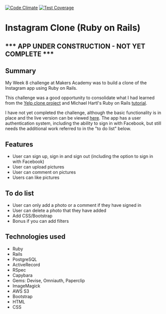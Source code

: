 [![Code Climate](https://codeclimate.com/github/ejbyne/rails-instagram/badges/gpa.svg)](https://codeclimate.com/github/ejbyne/rails-instagram)
[![Test Coverage](https://codeclimate.com/github/ejbyne/rails-instagram/badges/coverage.svg)](https://codeclimate.com/github/ejbyne/rails-instagram)

# Instagram Clone (Ruby on Rails)

## *** APP UNDER CONSTRUCTION - NOT YET COMPLETE ***

## Summary

My Week 8 challenge at Makers Academy was to build a clone of the Instagram app using Ruby on Rails.

This challenge was a good opportunity to consolidate what I had learned from the [Yelp clone project](https://github.com/ejbyne/rails-yelp) and Michael Hartl's Ruby on Rails [tutorial](https://github.com/ejbyne/rails-twitter).

I have not yet completed the challenge, although the basic functionality is in place and the live version can be viewed [here](https://rails-instagram-clone.herokuapp.com). The app has a user authentication system, including the ability to sign in with Facebook, but still needs the additional work referred to in the "to do list" below.

## Features

- User can sign up, sign in and sign out (including the option to sign in with Facebook)
- User can upload pictures
- User can comment on pictures
- Users can like pictures

## To do list

- User can only add a photo or a comment if they have signed in
- User can delete a photo that they have added
- Add CSS/Bootstrap
- Bonus if you can add filters

## Technologies used

- Ruby
- Rails
- PostgreSQL
- ActiveRecord
- RSpec
- Capybara
- Gems: Devise, Omniauth, Paperclip
- ImageMagick
- AWS S3
- Bootstrap
- HTML
- CSS
